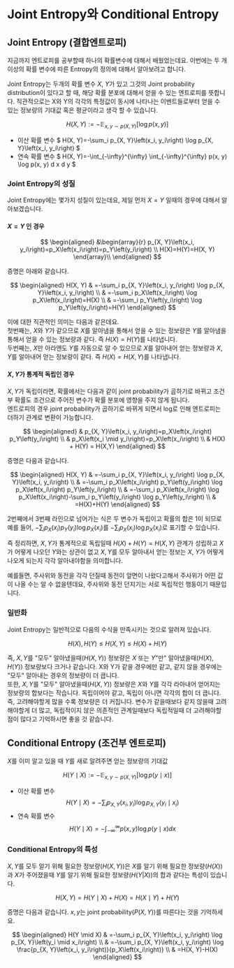 # Joint Entropy와 Conditional Entropy
## Joint Entropy (결합엔트로피)
지금까지 엔트로피를 공부할때 하나의 확률변수에 대해서 배웠었는데요. 이번에는 두 개 이상의 확률 변수에 따른 Entropy의 정의에 대해서 알아보려고 합니다.

Joint Entropy는 두개의 확률 변수 $X$, $Y$가 있고 그것의 Joint probability distribution이 있다고 할 때, 해당 확률 분포에 대해서 얻을 수 있는 엔트로피를 뜻합니다. 직관적으로는 X와 Y의 각각의 특정값이 동시에 나타나는 이벤트들로부터 얻을 수 있는 정보량의 기대값 혹은 평균이라고 생각 할 수 있습니다. 

$$
H(X, Y):=-\mathbb{E}_{x, y \sim p(X, Y)}[\log p(x, y)]
$$

- 이산 확률 변수
$
H(X, Y)=-\sum_i p_{X, Y}\left(x_i, y_i\right) \log p_{X, Y}\left(x_i, y_i\right)
$
- 연속 확률 변수
$
H(X, Y)=-\int_{-\infty}^{\infty} \int_{-\infty}^{\infty} p(x, y) \log p(x, y) d x d y
$

### Joint Entropy의 성질
Joint Entropy에는 몇가지 성질이 있는데요, 제일 먼저 $X=Y$ 일때의 경우에 대해서 알아보겠습니다.

#### $X=Y$ 인 경우

$$
\begin{aligned}
&\begin{array}{r}
p_{X, Y}\left(x_i, y_i\right)=p_X\left(x_i\right)=p_Y\left(y_i\right) \\
H(X)=H(Y)=H(X, Y)
\end{array}\\
\end{aligned}
$$

증명은 아래와 같습니다.

$$
\begin{aligned}
H(X, Y) & =-\sum_i p_{X, Y}\left(x_i, y_i\right) \log p_{X, Y}\left(x_i, y_i\right) \\
& =-\sum_i p_X\left(x_i\right) \log p_X\left(x_i\right)=H(X) \\
& =-\sum_i p_Y\left(y_i\right) \log p_Y\left(y_i\right)=H(Y)
\end{aligned}
$$

이에 대한 직관적인 의미는 다음과 같은데요.   
첫번째는, $X$와 $Y$가 같으므로 $X$를 알아냄을 통해서 얻을 수 있는 정보량은 $Y$를 알아냄을 통해서 얻을 수 있는 정보량과 같다. 즉 $H(X)=H(Y)$를 나타냅니다.   
두번째는, $X$만 아라앤도 $Y$를 자동으로 알 수 있으므로 $X$를 알아내어 얻는 정보량과 $X,Y$를 알아내어 얻는 정보량이 같다. 즉 $H(X)=H(X,Y)$를 나타냅니다.

#### $X, Y$가 통계적 독립인 경우
$X, Y$가 독립이라면, 확률에서는 다음과 같이 joint probability가 곱하기로 바뀌고 조건부 확률도 조건으로 주어진 변수가 확률 분포에 영향을 주지 않게 됩니다.  
엔트로피의 경우 joint probability가 곱하기로 바뀌게 되면서 log로 인해 엔트로피는 더하기 관계로 변환이 가능합니다.

$$
\begin{aligned}
& p_{X, Y}\left(x_i, y_i\right)=p_X\left(x_i\right) p_Y\left(y_i\right) \\
& p_X\left(x_i \mid y_i\right)=p_X\left(x_i\right) \\
& 
H(X) + H(Y) = H(X,Y)
\end{aligned}
$$

증명은 다음과 같습니다.  

$$
\begin{aligned}
H(X, Y) & =-\sum_i p_{X, Y}\left(x_i, y_i\right) \log p_{X, Y}\left(x_i, y_i\right) \\
& =-\sum_i p_X\left(x_i\right) p_Y\left(y_i\right) \log p_X\left(x_i\right) p_Y\left(y_i\right) \\
& =-\sum_i p_X\left(x_i\right) \log p_X\left(x_i\right)-\sum_i p_Y\left(y_i\right) \log p_Y\left(y_i\right) \\
& =H(X)+H(Y)
\end{aligned}
$$

2번째에서 3번째 라인으로 넘어가는 식은 두 변수가 독립이고 확률의 합은 1이 되므로 예를 들어, $-\sum_i p_X\left(x_i\right) p_Y\left(y_i\right) \log p_X\left(x_i\right)$를 $-\sum_i p_X\left(x_i\right) \log p_X\left(x_i\right)$로 표기할 수 있습니다.

즉 정리하면, $X,Y$가 통계적으로 독립일때 $H(X)+H(Y)=H(X,Y)$ 관계가 성립하고 $X$가 어떻게 나오던 $Y$와는 상관이 없고 $X, Y$를 모두 알아내서 얻는 정보는 $X$, $Y$가 어떻게 나오게 되는지 각각 알아내야함을 의미합니다.

예를들면, 주사위와 동전을 각각 던질때 동전이 앞면이 나왔다고해서 주사위가 어떤 값이 나올 수는 알 수 없을텐데요, 주사위와 동전 던지기는 서로 독립적인 행동이기 때문입니다. 

### 일반화
Joint Entropy는 일반적으로 다음의 수식을 만족시키는 것으로 알려져 있습니다.

$$
H(X), H(Y) \leq H(X, Y) \leq H(X)+H(Y)
$$

즉, $X,Y$를 "모두" 알아냈을때($H(X,Y)$) 정보량은 $X$ 또는 $Y$"만" 알아냈을때($H(X), H(Y)$) 정보량보다 크거나 같습니다. X와 Y가 같을 경우에만 같고, 같지 않을 경우에는 "모두" 알아내는 경우의 정보량이 더 큽니다.  
또한, $X,Y$를 "모두" 알아냈을때($H(X,Y)$) 정보량은 $X$와 $Y$를 각각 라아내어 얻어지는 정보량의 합보다는 작습니다. 독립이어야 같고, 독립이 아니면 각각의 합이 더 큽니다.  
즉, 고려해야할게 많을 수록 정보량은 더 커집니다. 변수가 같을때보다 같지 않을때 고려해야할게 더 많고, 독립적이지 않은 의존적인 관계일때보다 독립적일때 더 고려해야할 점이 많다고 기억하시면 좋을 것 같습니다.

## Conditional Entropy (조건부 엔트로피)
$X$를 이미 알고 있을 때 $Y$를 새로 알려주면 얻는 정보량의 기대값

$$
H(Y \mid X):=-\mathbb{E}_{x, y \sim p(X, Y)}[\log p(y \mid x)]
$$

- 이산 확률 변수
$$
H(Y \mid X)=-\sum_i p_{X, Y}\left(x_i, y_i\right) \log p_{X, Y}\left(y_i \mid x_i\right)
$$
- 연속 확률 변수
$$
H(Y \mid X)=-\int_{-\infty}^{\infty} p(x, y) \log p(y \mid x) d x
$$

### Conditional Entropy의 특성
$X, Y$를 모두 알기 위해 필요한 정보량($H(X,Y)$)은 $X$를 알기 위해 필요한 정보량($H(X)$)과 $X$가 주어졌을때 $Y$를 알기 위해 필요한 정보량($H(Y|X)$)의 합과 같다는 특성이 있습니다.

$$
H(X, Y)=H(Y \mid X)+H(X)=H(X \mid Y)+H(Y)
$$

증명은 다음과 같습니다. $x, y$는 joint probability($P(X,Y)$)를 따른다는 것을 기억하세요.

$$
\begin{aligned}
H(Y \mid X) & =-\sum_i p_{X, Y}\left(x_i, y_i\right) \log p_{X, Y}\left(y_i \mid x_i\right) \\
& =-\sum_i p_{X, Y}\left(x_i, y_i\right) \log \frac{p_{X, Y}\left(x_i, y_i\right)}{p_X\left(x_i\right)} \\
& =H(X, Y)-H(X)
\end{aligned}
$$

